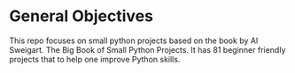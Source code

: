 # General Objectives
 
 This repo focuses on small python projects based on the book by Al Sweigart. 
 			The Big Book of Small Python Projects.
It has 81 beginner friendly projects that to help one improve Python skills.

				
